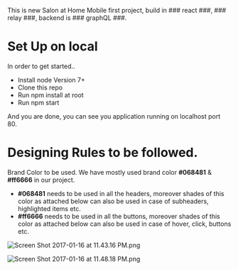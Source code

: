This is new Salon at Home Mobile first project, build in ### react ###, ### relay ###, backend is  ### graphQL ###.

# Set Up on local #
In order to get started..
 
* Install node Version 7+
* Clone this repo
* Run npm install at root
* Run npm start

And you are done, you can see you application running on localhost port 80.



# Designing Rules to be followed. #

Brand Color to be used.
We have mostly used brand color **#068481** & **#ff6666** in our project.
* **#068481** needs to be used in all the headers, moreover shades of this color as attached below can also be used in case of subheaders, highlighted items etc.
* **#ff6666** needs to be used in all the buttons, moreover shades of this color as attached below can also be used in case of hover, click, buttons etc.

![Screen Shot 2017-01-16 at 11.43.16 PM.png](https://bitbucket.org/repo/jeKzAG/images/1810434627-Screen%20Shot%202017-01-16%20at%2011.43.16%20PM.png)

![Screen Shot 2017-01-16 at 11.48.18 PM.png](https://bitbucket.org/repo/jeKzAG/images/4123259503-Screen%20Shot%202017-01-16%20at%2011.48.18%20PM.png)
